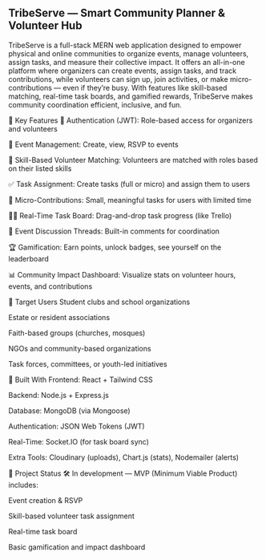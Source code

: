 ## TribeServe — Smart Community Planner & Volunteer Hub

TribeServe is a full-stack MERN web application designed to empower physical and online communities to organize events, manage volunteers, assign tasks, and measure their collective impact.
It offers an all-in-one platform where organizers can create events, assign tasks, and track contributions, while volunteers can sign up, join activities, or make micro-contributions — even if they’re busy. With features like skill-based matching, real-time task boards, and gamified rewards, TribeServe makes community coordination efficient, inclusive, and fun.


🚀 Key Features
🔐 Authentication (JWT): Role-based access for organizers and volunteers

📅 Event Management: Create, view, RSVP to events

👥 Skill-Based Volunteer Matching: Volunteers are matched with roles based on their listed skills

✅ Task Assignment: Create tasks (full or micro) and assign them to users

🧩 Micro-Contributions: Small, meaningful tasks for users with limited time

🧑‍💻 Real-Time Task Board: Drag-and-drop task progress (like Trello)

💬 Event Discussion Threads: Built-in comments for coordination

🏆 Gamification: Earn points, unlock badges, see yourself on the leaderboard

📊 Community Impact Dashboard: Visualize stats on volunteer hours, events, and contributions


🎯 Target Users
Student clubs and school organizations

Estate or resident associations

Faith-based groups (churches, mosques)

NGOs and community-based organizations

Task forces, committees, or youth-led initiatives

🔧 Built With
Frontend: React + Tailwind CSS

Backend: Node.js + Express.js

Database: MongoDB (via Mongoose)

Authentication: JSON Web Tokens (JWT)

Real-Time: Socket.IO (for task board sync)

Extra Tools: Cloudinary (uploads), Chart.js (stats), Nodemailer (alerts)


📌 Project Status
🛠️ In development — MVP (Minimum Viable Product) includes:

Event creation & RSVP

Skill-based volunteer task assignment

Real-time task board

Basic gamification and impact dashboard
